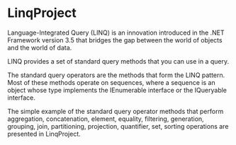 # LinqProject

Language-Integrated Query (LINQ) is an innovation introduced in the .NET Framework version 3.5 that bridges the gap between the world of objects and the world of data.
 
LINQ provides a set of standard query methods that you can use in a query. 

The standard query operators are the methods that form the LINQ pattern. Most of these methods operate on sequences, where a sequence is an object whose type implements the IEnumerable<T> interface or the IQueryable<T> interface. 
 
The simple example of the standard query operator methods that perform aggregation, concatenation, element, equality, filtering, generation, grouping, join, partitioning, projection, quantifier, set, sorting operations are presented in LinqProject.
